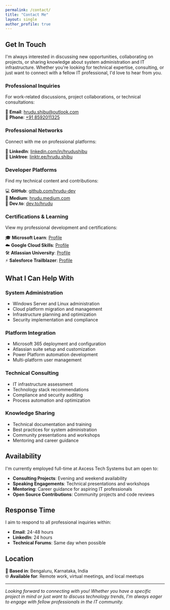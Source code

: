 ```yaml
---
permalink: /contact/
title: "Contact Me"
layout: single
author_profile: true
---
```


## Get In Touch

I'm always interested in discussing new opportunities, collaborating on projects, or sharing knowledge about system administration and IT infrastructure. Whether you're looking for technical expertise, consulting, or just want to connect with a fellow IT professional, I'd love to hear from you.

### Professional Inquiries

For work-related discussions, project collaborations, or technical consultations:

📧 **Email**: [hrudu.shibu@outlook.com](mailto:hrudu.shibu@outlook.com)  
📱 **Phone**: [+91 8592011325](tel:+918592011325)

### Professional Networks

Connect with me on professional platforms:

💼 **LinkedIn**: [linkedin.com/in/hrudushibu](https://linkedin.com/in/hrudushibu)  
🔗 **Linktree**: [linktr.ee/hrudu.shibu](https://linktr.ee/hrudu.shibu)

### Developer Platforms

Find my technical content and contributions:

💻 **GitHub**: [github.com/hrudu-dev](https://github.com/hrudu-dev)  
📝 **Medium**: [hrudu.medium.com](https://hrudu.medium.com/)  
🔧 **Dev.to**: [dev.to/hrudu](https://dev.to/hrudu)

### Certifications & Learning

View my professional development and certifications:

🎓 **Microsoft Learn**: [Profile](https://learn.microsoft.com/en-us/users/hrudushibu/)  
☁️ **Google Cloud Skills**: [Profile](https://www.cloudskillsboost.google/public_profiles/5dee2f84-7c58-480f-834b-0de53283e0d5)  
🛠️ **Atlassian University**: [Profile](https://university.atlassian.com/profiles/hrudushibua0e8bdad)  
⚡ **Salesforce Trailblazer**: [Profile](https://www.salesforce.com/trailblazer/hrudu-shibu-axcess)

## What I Can Help With

### System Administration
- Windows Server and Linux administration
- Cloud platform migration and management
- Infrastructure planning and optimization
- Security implementation and compliance

### Platform Integration
- Microsoft 365 deployment and configuration
- Atlassian suite setup and customization
- Power Platform automation development
- Multi-platform user management

### Technical Consulting
- IT infrastructure assessment
- Technology stack recommendations
- Compliance and security auditing
- Process automation and optimization

### Knowledge Sharing
- Technical documentation and training
- Best practices for system administration
- Community presentations and workshops
- Mentoring and career guidance

## Availability

I'm currently employed full-time at Axcess Tech Systems but am open to:

- **Consulting Projects**: Evening and weekend availability
- **Speaking Engagements**: Technical presentations and workshops
- **Mentoring**: Career guidance for aspiring IT professionals
- **Open Source Contributions**: Community projects and code reviews

## Response Time

I aim to respond to all professional inquiries within:
- **Email**: 24-48 hours
- **LinkedIn**: 24 hours
- **Technical Forums**: Same day when possible

## Location

📍 **Based in**: Bengaluru, Karnataka, India  
🌐 **Available for**: Remote work, virtual meetings, and local meetups

---

*Looking forward to connecting with you! Whether you have a specific project in mind or just want to discuss technology trends, I'm always eager to engage with fellow professionals in the IT community.*

